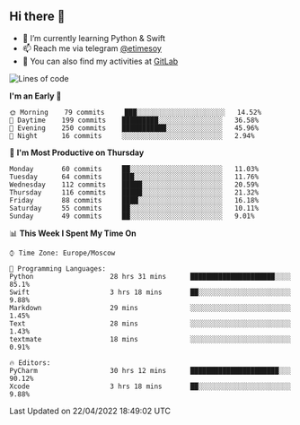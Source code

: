 ## Hi there 👋
- 🌱 I’m currently learning Python & Swift
- 📫 Reach me via telegram [@etimesoy](https://t.me/etimesoy/)
- 🦊 You can also find my activities at [GitLab](https://gitlab.com/etimesoy)

<!--START_SECTION:waka-->
![Lines of code](https://img.shields.io/badge/From%20Hello%20World%20I%27ve%20Written-188%20Thousand%20lines%20of%20code-blue)

**I'm an Early 🐤** 

```text
🌞 Morning    79 commits     ███░░░░░░░░░░░░░░░░░░░░░░   14.52% 
🌆 Daytime    199 commits    █████████░░░░░░░░░░░░░░░░   36.58% 
🌃 Evening    250 commits    ███████████░░░░░░░░░░░░░░   45.96% 
🌙 Night      16 commits     ░░░░░░░░░░░░░░░░░░░░░░░░░   2.94%

```
📅 **I'm Most Productive on Thursday** 

```text
Monday       60 commits     ██░░░░░░░░░░░░░░░░░░░░░░░   11.03% 
Tuesday      64 commits     ███░░░░░░░░░░░░░░░░░░░░░░   11.76% 
Wednesday    112 commits    █████░░░░░░░░░░░░░░░░░░░░   20.59% 
Thursday     116 commits    █████░░░░░░░░░░░░░░░░░░░░   21.32% 
Friday       88 commits     ████░░░░░░░░░░░░░░░░░░░░░   16.18% 
Saturday     55 commits     ██░░░░░░░░░░░░░░░░░░░░░░░   10.11% 
Sunday       49 commits     ██░░░░░░░░░░░░░░░░░░░░░░░   9.01%

```


📊 **This Week I Spent My Time On** 

```text
⌚︎ Time Zone: Europe/Moscow

💬 Programming Languages: 
Python                   28 hrs 31 mins      █████████████████████░░░░   85.1% 
Swift                    3 hrs 18 mins       ██░░░░░░░░░░░░░░░░░░░░░░░   9.88% 
Markdown                 29 mins             ░░░░░░░░░░░░░░░░░░░░░░░░░   1.45% 
Text                     28 mins             ░░░░░░░░░░░░░░░░░░░░░░░░░   1.43% 
textmate                 18 mins             ░░░░░░░░░░░░░░░░░░░░░░░░░   0.91%

🔥 Editors: 
PyCharm                  30 hrs 12 mins      ██████████████████████░░░   90.12% 
Xcode                    3 hrs 18 mins       ██░░░░░░░░░░░░░░░░░░░░░░░   9.88%

```


 Last Updated on 22/04/2022 18:49:02 UTC
<!--END_SECTION:waka-->
